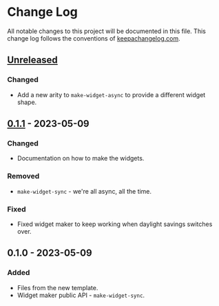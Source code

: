 # Change Log
All notable changes to this project will be documented in this file. This change log follows the conventions of [keepachangelog.com](http://keepachangelog.com/).

## [Unreleased]
### Changed
- Add a new arity to `make-widget-async` to provide a different widget shape.

## [0.1.1] - 2023-05-09
### Changed
- Documentation on how to make the widgets.

### Removed
- `make-widget-sync` - we're all async, all the time.

### Fixed
- Fixed widget maker to keep working when daylight savings switches over.

## 0.1.0 - 2023-05-09
### Added
- Files from the new template.
- Widget maker public API - `make-widget-sync`.

[Unreleased]: https://sourcehost.site/your-name/kata-multiples-of-3-or-5/compare/0.1.1...HEAD
[0.1.1]: https://sourcehost.site/your-name/kata-multiples-of-3-or-5/compare/0.1.0...0.1.1
